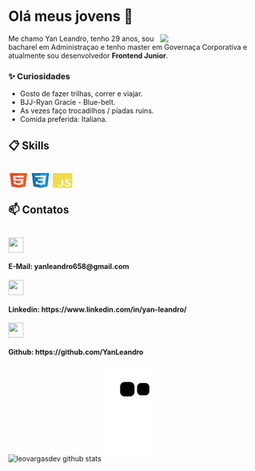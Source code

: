 # Olá meus jovens 👋

<img align="right" src="https://encrypted-tbn0.gstatic.com/images?q=tbn:ANd9GcQUv1o-xqcqVQ2_VIBN9IX3M9t16BGCjr19OQ&usqp=CAU" width="200" /> 

Me chamo Yan Leandro, tenho 29 anos, sou bacharel em Administraçao e tenho master em Governaça Corporativa e atualmente sou desenvolvedor **Frontend Junior**.


### ✨ Curiosidades


- Gosto de fazer trilhas, correr e viajar.
- BJJ-Ryan Gracie - Blue-belt. 
- As vezes faço trocadilhos / piadas ruins.
- Comida preferida: Italiana.

## 📋 Skills
<div style="display: inline_block"><br>

  <img align="center" alt="Yan-HTML" height="30" width="40" src="https://raw.githubusercontent.com/devicons/devicon/master/icons/html5/html5-original.svg">
  <img align="center" alt="Yan-CSS" height="30" width="40" src="https://raw.githubusercontent.com/devicons/devicon/master/icons/css3/css3-original.svg">
  <img align="center" alt="Rafa-Js" height="30" width="40" src="https://raw.githubusercontent.com/devicons/devicon/master/icons/javascript/javascript-plain.svg">

</div>


## 📫 Contatos

<div style="display: inline"><br>
 <img align="center" height="30" width="30" src="https://user-images.githubusercontent.com/91055703/167375479-615db2d4-674d-4511-a2a2-c651cef1f908.png">
  <h4>E-Mail: yanleandro658@gmail.com</h4>
  <img align="center" height="30" width="30" src="https://user-images.githubusercontent.com/91055703/167376592-a13091c8-0687-434c-a757-ec38f99ab18c.png">
<h4>Linkedin: https://www.linkedin.com/in/yan-leandro/</h4>
  <img align="center" height="30" width="30" src="https://user-images.githubusercontent.com/91055703/167376943-774ffc27-9202-49ce-97b8-b84bee6782c4.png">
<h4>Github: https://github.com/YanLeandro</h4>
</div>

![leovargasdev github stats](https://github-readme-stats.vercel.app/api?username=leovargasdev&hide=[%22issues%22]&show_icons=true)
 ![Snake animation](https://github.com/rafaballerini/rafaballerini/blob/output/github-contribution-grid-snake.svg)


